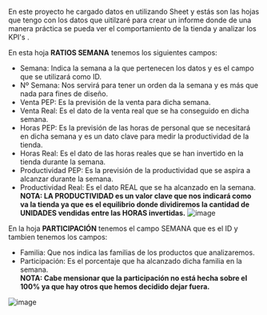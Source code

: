 En este proyecto he cargado datos en utilizando Sheet y estás son las hojas que tengo con los datos que uitilzaré para crear un informe donde de una manera práctica se pueda 
ver el comportamiento de la tienda y analizar los KPI's .

En esta hoja __RATIOS SEMANA__ tenemos los siguientes campos:

* Semana: Indica la semana a la que pertenecen los datos y es el campo que se utilizará como ID.
* Nº Semana: Nos servirá para tener un orden da la semana y es más que nada para fines de diseño.
* Venta PEP: Es la previsión de la venta para dicha semana.
* Venta Real: Es el dato de la venta real que se ha conseguido en dicha semana.
* Horas PEP: Es la previsión de las horas de personal que se necesitará en dicha semana y es un dato clave para medir la productividad de la tienda.
* Horas Real: Es el dato de las horas reales que se han invertido en la tienda durante la semana.
* Productividad PEP: Es la previsión de la productividad que se aspira a alcanzar durante la semana.
* Productividad Real: Es el dato REAL que se ha alcanzado en la semana.  
        __NOTA: LA PRODUCTIVIDAD es un valor clave que nos indicará como va la tienda ya que es el equilibrio donde dividiremos la cantidad de UNIDADES vendidas entre las HORAS invertidas.__ 
  ![image](https://github.com/user-attachments/assets/fe85e07c-ea60-4622-b496-4d2703a08b4a)

En la hoja __PARTICIPACIÓN__ tenemos el campo SEMANA que es el ID y tambien tenemos los campos:  
* Familia:  Que nos indica las familias de los productos que analizaremos.
* Participación: Es el porcentaje que ha alcanzado dicha familia en la semana.  
          __NOTA: Cabe mensionar que la participación no está hecha sobre el 100% ya que hay otros que hemos decidido dejar fuera.__
  
![image](https://github.com/user-attachments/assets/bc67cf41-696e-4f50-9fd8-5c2c03b31622)

